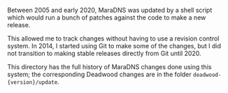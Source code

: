 Between 2005 and early 2020, MaraDNS was updated by a shell script which
would run a bunch of patches against the code to make a new release.

This allowed me to track changes without having to use a revision control
system.  In 2014, I started using Git to make some of the changes, but I
did not transition to making stable releases directly from Git until 2020.

This directory has the full history of MaraDNS changes done using this 
system; the corresponding Deadwood changes are in the folder 
`deadwood-{version}/update`.
